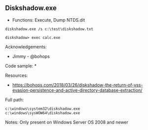 ## Diskshadow.exe

* Functions: Execute, Dump NTDS.dit

```
diskshadow.exe /s c:\test\diskshadow.txt   

diskshadow> exec calc.exe    
```

Acknowledgements:
* Jimmy - @bohops

Code sample:
*

Resources:
* https://bohops.com/2018/03/26/diskshadow-the-return-of-vss-evasion-persistence-and-active-directory-database-extraction/

Full path:
```
c:\windows\system32\diskshadow.exe
c:\windows\sysWOW64\diskshadow.exe
```

Notes:
Only present on Windows Server OS 2008 and newer


 
